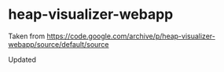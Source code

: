 # heap-visualizer-webapp

Taken from https://code.google.com/archive/p/heap-visualizer-webapp/source/default/source

Updated